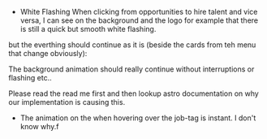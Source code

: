 ﻿

- White Flashing
When clicking from opportunities to hire talent and vice versa, I can see on the background and the logo for example that there is still a quick but smooth white flashing. 

but the everthing should continue as it is (beside the cards from teh menu that change obviously):

The background animation should really continue without interruptions or flashing etc..  

Please read the read me first and then lookup astro documentation on why our implementation is causing this.

- The animation on the when hovering over the job-tag is instant. I don't know why.f

